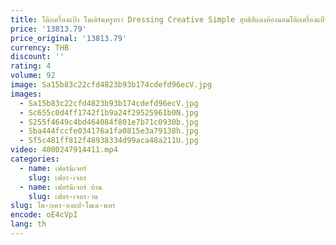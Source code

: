 ```yaml
---
title: โต๊ะเครื่องแป้ง โมเดิร์นหรูหรา Dressing Creative Simple สุทธิสีแดงห้องนอนโต๊ะเครื่องแป้ง
price: '13813.79'
price_original: '13813.79'
currency: THB
discount: ''
rating: 4
volume: 92
image: Sa15b83c22cfd4823b93b174cdefd96ecV.jpg
images:
  - Sa15b83c22cfd4823b93b174cdefd96ecV.jpg
  - Sc655c0d4ff1742f1b9a24f29525961b0N.jpg
  - S255f4649c4bd464084f801e7b71c0930b.jpg
  - Sba444fccfe034176a1fa0815e3a79138h.jpg
  - Sf5c481ff812f48938334d99aca48a211U.jpg
video: 4000247914411.mp4
categories:
  - name: เฟอร์นิเจอร์
    slug: เฟอร-เจอร
  - name: เฟอร์นิเจอร์ บ้าน
    slug: เฟอร-เจอร-าน
slug: โต-ะเคร-องแป-โมเด-นหร
encode: oE4cVpI
lang: th
---
```

  